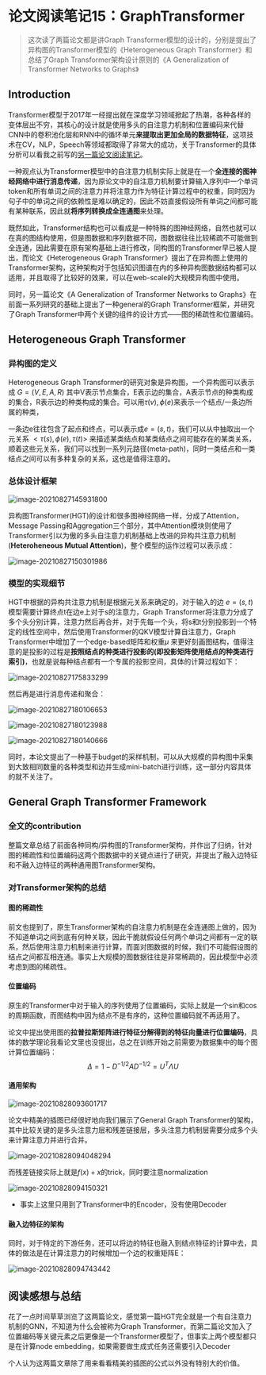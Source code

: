 # 论文阅读笔记15：GraphTransformer



> 这次读了两篇论文都是讲Graph Transformer模型的设计的，分别是提出了异构图的Transformer模型的《Heterogeneous Graph Transformer》和总结了Graph Transformer架构设计原则的《A Generalization of Transformer Networks to Graphs》

## Introduction

Transformer模型于2017年一经提出就在深度学习领域掀起了热潮，各种各样的变体层出不穷，其核心的设计就是使用多头的自注意力机制和位置编码来代替CNN中的卷积池化层和RNN中的循环单元**来提取出更加全局的数据特征**，这项技术在CV，NLP，Speech等领域都取得了非常大的成功，关于Transformer的具体分析可以看我之前写的[另一篇论文阅读笔记](https://zhang-each.github.io/2021/06/06/reading3/)。

一种观点认为Transformer模型中的自注意力机制实际上就是在一个**全连接的图神经网络中进行消息传递**，因为原论文中的自注意力机制要计算输入序列中一个单词token和所有单词之间的注意力并将注意力作为特征计算过程中的权重，同时因为句子中的单词之间的依赖性是难以确定的，因此不妨直接假设所有单词之间都可能有某种联系，因此就**将序列转换成全连通图**来处理。

既然如此，Transformer结构也可以看成是一种特殊的图神经网络，自然也就可以在真的图结构使用，但是图数据和序列数据不同，图数据往往比较稀疏不可能做到全连通，因此需要在原有架构基础上进行修改，同构图的Transformer早已被人提出，而论文《Heterogeneous Graph Transformer》提出了在异构图上使用的Transformer架构，这种架构对于包括知识图谱在内的多种异构图数据结构都可以适用，并且取得了比较好的效果，可以在web-scale的大规模异构图中使用。

同时，另一篇论文《A Generalization of Transformer Networks to Graphs》在前面一系列研究的基础上提出了一种general的Graph Transformer框架，并研究了Graph Transformer中两个关键的组件的设计方式——图的稀疏性和位置编码。

## Heterogeneous Graph Transformer

### 异构图的定义

Heterogeneous Graph Transformer的研究对象是异构图，一个异构图可以表示成 $G=(V, E, A, R)$ 其中V表示节点集合，E表示边的集合，A表示节点的种类构成的集合，R表示边的种类构成的集合。可以用$\tau(v),\phi(e)$来表示一个结点/一条边所属的种类，

一条边e往往包含了起点和终点，可以表示成$e=(s,t)$，我们可以从中抽取出一个元关系 $<\tau(s),\phi(e),\tau(t)>$ 来描述某类结点和某类结点之间可能存在的某类关系，顺着这些元关系，我们可以找到一系列元路径(meta-path)，同时一类结点和一类结点之间可以有多种复杂的关系，这也是值得注意的。

### 总体设计框架

![image-20210827145931800](static/image-20210827145931800.png)

异构图Transformer(HGT)的设计和很多图神经网络一样，分成了Attention，Message Passing和Aggregation三个部分，其中Attention模块则使用了Transformer引以为傲的多头自注意力机制基础上改进的异构共注意力机制(**Heteroheneous Mutual Attention**)，整个模型的运作过程可以表示成：

![image-20210827150301986](static/image-20210827150301986.png)



### 模型的实现细节

HGT中根据的异构共注意力机制是根据元关系来确定的，对于输入的边 $e=(s,t)$ 模型需要计算终点t在边e上对于s的注意力，Graph Transformer将注意力分成了多个头分别计算，注意力然后再合并，对于先每一个头，将s和t分别投影到一个特定的线性空间中，然后使用Transformer的QKV模型计算自注意力，Graph Transformer中增加了一个edge-based矩阵和权重$\mu$ 来更好刻画图结构，值得注意的是投影的过程是**按照结点的种类进行投影的(即投影矩阵使用结点的种类进行索引)**，也就是说每种结点都有一个专属的投影空间，具体的计算过程如下：

![image-20210827175833299](static/image-20210827175833299.png)

然后再是进行消息传递和聚合：

![image-20210827180106653](static/image-20210827180106653.png)

![image-20210827180123988](static/image-20210827180123988.png)

![image-20210827180140666](static/image-20210827180140666.png)

同时，本论文提出了一种基于budget的采样机制，可以从大规模的异构图中采集到大致相同数量的各种类型和边并生成mini-batch进行训练，这一部分内容具体的就不关注了。



## General Graph Transformer Framework

### 全文的contribution

整篇文章总结了前面各种同构/异构图的Transformer架构，并作出了归纳，针对图的稀疏性和位置编码这两个图数据中的关键点进行了研究，并提出了融入边特征和不融入边特征的两种通用图Transformer架构。

### 对Transformer架构的总结

#### 图的稀疏性

前文也提到了，原生Transformer架构的自注意力机制是在全连通图上做的，因为不知道单词之间到底有何种关联，因此干脆就假设任何两个单词之间都有一定的联系，然后使用注意力机制来进行计算，而面对图数据的时候，我们不可能假设图的结点之间都互相连通。事实上大规模的图数据往往是非常稀疏的，因此模型中必须考虑到图的稀疏性。

#### 位置编码

原生的Transformer中对于输入的序列使用了位置编码，实际上就是一个sin和cos的周期函数，而图结构中因为结点不是有序的，这种位置编码就不再适用了。

论文中提出使用图的**拉普拉斯矩阵进行特征分解得到的特征向量进行位置编码**，具体的数学理论我看论文里也没提出，总之在训练开始之前需要为数据集中的每个图计算位置编码：
$$
\Delta=1-D^{-1/2}AD^{-1/2}=U^T\Lambda U
$$


#### 通用架构

![image-20210828093601717](static/image-20210828093601717.png)

论文中精美的插图已经很好地向我们展示了General Graph Transformer的架构，其中比较关键的是多头注意力层和残差链接层，多头注意力机制层需要分成多个头来计算注意力并进行合并。

![image-20210828094048294](static/image-20210828094048294.png)

而残差链接实际上就是$f(x)+x$的trick，同时要注意normalization

![image-20210828094150321](static/image-20210828094150321.png)

- 事实上这里只用到了Transformer中的Encoder，没有使用Decoder



#### 融入边特征的架构

同时，对于特定的下游任务，还可以将边的特征也融入到结点特征的计算中去，具体的做法是在计算注意力的时候增加一个边的权重矩阵E：

![image-20210828094743442](static/image-20210828094743442.png)



## 阅读感想与总结

花了一点时间草草浏览了这两篇论文，感觉第一篇HGT完全就是一个有自注意力机制的GNN，不知道为什么会被称为Graph Transformer，而第二篇论文加入了位置编码等关键元素之后更像是一个Transformer模型了，但事实上两个模型都只是在计算node embedding，如果需要做生成式任务还需要引入Decoder

个人认为这两篇文章除了用来看看精美的插图的公式以外没有特别大的价值。